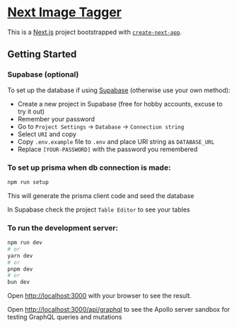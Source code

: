 # [Next Image Tagger](https://github.com/goodeats/next-image-tagger)

This is a [Next.js](https://nextjs.org/) project bootstrapped with [`create-next-app`](https://github.com/vercel/next.js/tree/canary/packages/create-next-app).

## Getting Started

### Supabase (optional)

To set up the database if using [Supabase](https://supabase.com/) (otherwise use your own method):

- Create a new project in Supabase (free for hobby accounts, excuse to try it out)
- Remember your password
- Go to `Project Settings` -> `Database` -> `Connection string`
- Select `URI` and copy
- Copy `.env.example` file to `.env` and place URI string as `DATABASE_URL`
- Replace `[YOUR-PASSWORD]` with the password you remembered

### To set up prisma when db connection is made:

```bash
npm run setup
```

This will generate the prisma client code and seed the database

In Supabase check the project `Table Editor` to see your tables

### To run the development server:

```bash
npm run dev
# or
yarn dev
# or
pnpm dev
# or
bun dev
```

Open [http://localhost:3000](http://localhost:3000) with your browser to see the result.

Open [http://localhost:3000/api/graphql](http://localhost:3000/api/graphql) to see the Apollo server sandbox for testing GraphQL queries and mutations
